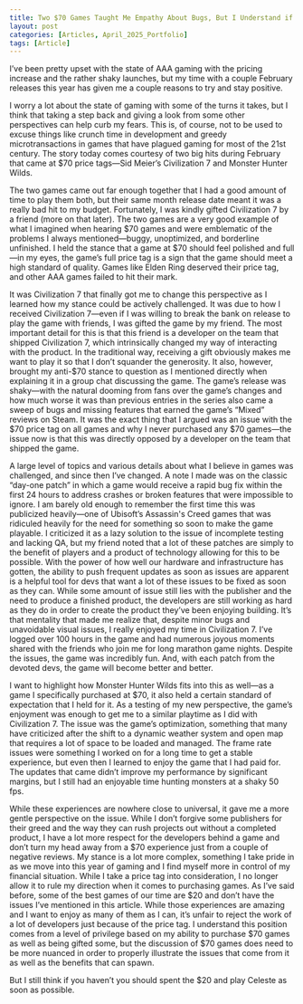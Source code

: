 ```yaml
---
title: Two $70 Games Taught Me Empathy About Bugs, But I Understand if You Still Have Reservations
layout: post
categories: [Articles, April_2025_Portfolio]
tags: [Article]
---
```


I’ve been pretty upset with the state of AAA gaming with the pricing increase and the rather shaky launches, but my time with a couple February releases this year has given me a couple reasons to try and stay positive.

I worry a lot about the state of gaming with some of the turns it takes, but I think that taking a step back and giving a look from some other perspectives can help curb my fears. This is, of course, not to be used to excuse things like crunch time in development and greedy microtransactions in games that have plagued gaming for most of the 21st century. The story today comes courtesy of two big hits during February that came at $70 price tags—Sid Meier’s Civilization 7 and Monster Hunter Wilds.

The two games came out far enough together that I had a good amount of time to play them both, but their same month release date meant it was a really bad hit to my budget. Fortunately, I was kindly gifted Civilization 7 by a friend (more on that later). The two games are a very good example of what I imagined when hearing $70 games and were emblematic of the problems I always mentioned—buggy, unoptimized, and borderline unfinished. I held the stance that a game at $70 should feel polished and full—in my eyes, the game’s full price tag is a sign that the game should meet a high standard of quality. Games like Elden Ring deserved their price tag, and other AAA games failed to hit their mark. 

It was Civilization 7 that finally got me to change this perspective as I learned how my stance could be actively challenged. It was due to how I received Civilization 7—even if I was willing to break the bank on release to play the game with friends, I was gifted the game by my friend. The most important detail for this is that this friend is a developer on the team that shipped Civilization 7, which intrinsically changed my way of interacting with the product. In the traditional way, receiving a gift obviously makes me want to play it so that I don’t squander the generosity. It also, however, brought my anti-$70 stance to question as I mentioned directly when explaining it in a group chat discussing the game. The game’s release was shaky—with the natural dooming from fans over the game’s changes and how much worse it was than previous entries in the series also came a sweep of bugs and missing features that earned the game’s “Mixed” reviews on Steam. It was the exact thing that I argued was an issue with the $70 price tag on all games and why I never purchased any $70 games—the issue now is that this was directly opposed by a developer on the team that shipped the game.

A large level of topics and various details about what I believe in games was challenged, and since then I’ve changed. A note I made was on the classic “day-one patch” in which a game would receive a rapid bug fix within the first 24 hours to address crashes or broken features that were impossible to ignore. I am barely old enough to remember the first time this was publicized heavily—one of Ubisoft’s Assassin's Creed games that was ridiculed heavily for the need for something so soon to make the game playable. I criticized it as a lazy solution to the issue of incomplete testing and lacking QA, but my friend noted that a lot of these patches are simply to the benefit of players and a product of technology allowing for this to be possible. With the power of how well our hardware and infrastructure has gotten, the ability to push frequent updates as soon as issues are apparent is a helpful tool for devs that want a lot of these issues to be fixed as soon as they can. While some amount of issue still lies with the publisher and the need to produce a finished product, the developers are still working as hard as they do in order to create the product they’ve been enjoying building. It’s that mentality that made me realize that, despite minor bugs and unavoidable visual issues, I really enjoyed my time in Civilization 7. I’ve logged over 100 hours in the game and had numerous joyous moments shared with the friends who join me for long marathon game nights. Despite the issues, the game was incredibly fun. And, with each patch from the devoted devs, the game will become better and better.

I want to highlight how Monster Hunter Wilds fits into this as well—as a game I specifically purchased at $70, it also held a certain standard of expectation that I held for it. As a testing of my new perspective, the game’s enjoyment was enough to get me to a similar playtime as I did with Civilization 7. The issue was the game’s optimization, something that many have criticized after the shift to a dynamic weather system and open map that requires a lot of space to be loaded and managed. The frame rate issues were something I worked on for a long time to get a stable experience, but even then I learned to enjoy the game that I had paid for. The updates that came didn’t improve my performance by significant margins, but I still had an enjoyable time hunting monsters at a shaky 50 fps.

While these experiences are nowhere close to universal, it gave me a more gentle perspective on the issue. While I don’t forgive some publishers for their greed and the way they can rush projects out without a completed product, I have a lot more respect for the developers behind a game and don’t turn my head away from a $70 experience just from a couple of negative reviews. My stance is a lot more complex, something I take pride in as we move into this year of gaming and I find myself more in control of my financial situation. While I take a price tag into consideration, I no longer allow it to rule my direction when it comes to purchasing games. As I’ve said before, some of the best games of our time are $20 and don’t have the issues I’ve mentioned in this article. While those experiences are amazing and I want to enjoy as many of them as I can, it’s unfair to reject the work of a lot of developers just because of the price tag. I understand this position comes from a level of privilege based on my ability to purchase $70 games as well as being gifted some, but the discussion of $70 games does need to be more nuanced in order to properly illustrate the issues that come from it as well as the benefits that can spawn.

But I still think if you haven’t you should spent the $20 and play Celeste as soon as possible.



